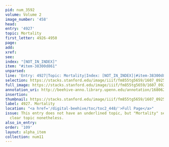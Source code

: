 ```yaml
---
pid: num_3592
volume: Volume 2
image_number: '458'
head:
entry: '4927'
topic: Mortality
first_letter: 4926-4950
page:
add:
xref:
see:
index: "[NOT_IN_INDEX]"
item: "#item-38300d861"
unparsed:
line: 'Entry: 4927|Topic: Mortality|Index: [NOT_IN_INDEX]|#item-38300d861'
selection: https://stacks.stanford.edu/image/iiif/fm855tg5659/1607_0925/702,948,2689,321/full/0/default.jpg
full_image: https://stacks.stanford.edu/image/iiif/fm855tg5659/1607_0925/full/full/0/default.jpg
annotation_uri: http://beehive-anno.library.upenn.edu/annotation/1680628250059
insertion:
thumbnail: https://stacks.stanford.edu/image/iiif/fm855tg5659/1607_0925/702,948,600,180/250,/0/default.jpg
label: 4927. Mortality
location: "<a href='/digital-beehive/toc/toc2_448/'>Full Page</a>"
issue: This entry does not have an underlined topic, but "Mortality" seems like the
  clear topic nonetheless.
also_in_entry:
order: '109'
layout: alpha_item
collection: num11
---
```


